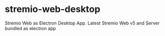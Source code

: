 # stremio-web-desktop
 Stremio Web as Electron Desktop App. Latest Stremio Web v5 and Server bundled as electron app

